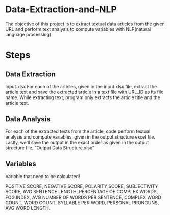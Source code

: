 # Data-Extraction-and-NLP
The objective of this project is to extract textual data articles from the given URL and perform text analysis to compute variables with NLP(natural language processing)

# Steps
## Data Extraction
Input.xlsx
For each of the articles, given in the input.xlsx file, extract the article text and save the extracted article in a text file with URL_ID as its file name. While extracting text, program only extracts the article title and the article text. 

## Data Analysis
For each of the extracted texts from the article, code perform textual analysis and compute variables, given in the output structure excel file. Lastly, we'll save the output in the exact order as given in the output structure file, “Output Data Structure.xlsx”

## Variables
Variable that need to be calculated!

POSITIVE SCORE,
NEGATIVE SCORE,
POLARITY SCORE,
SUBJECTIVITY SCORE,
AVG SENTENCE LENGTH,
PERCENTAGE OF COMPLEX WORDS,
FOG INDEX,
AVG NUMBER OF WORDS PER SENTENCE,
COMPLEX WORD COUNT,
WORD COUNT,
SYLLABLE PER WORD,
PERSONAL PRONOUNS,
AVG WORD LENGTH.



